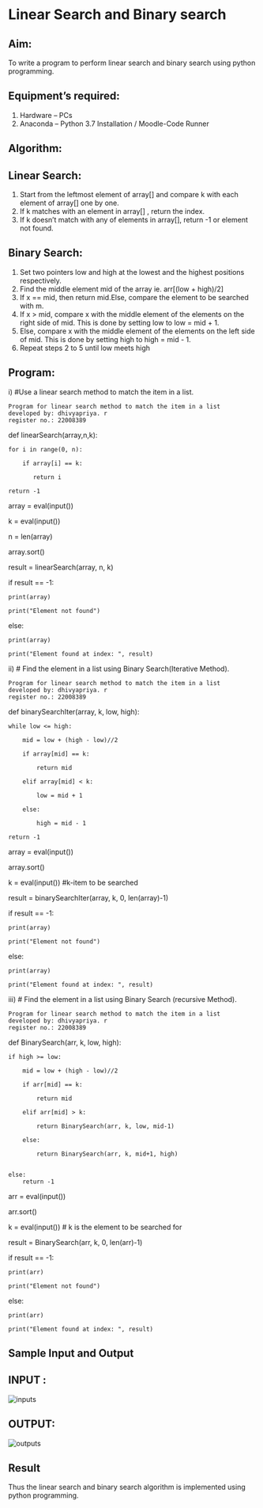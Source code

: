 # Linear Search and Binary search
## Aim:
To write a program to perform linear search and binary search using python programming.
## Equipment’s required:
1.	Hardware – PCs
2.	Anaconda – Python 3.7 Installation / Moodle-Code Runner
## Algorithm:
## Linear Search:
1.	Start from the leftmost element of array[] and compare k with each element of array[] one by one.
2.	If k matches with an element in array[] , return the index.
3.	If k doesn’t match with any of elements in array[], return -1 or element not found.
## Binary Search:
1.	Set two pointers low and high at the lowest and the highest positions respectively.
2.	Find the middle element mid of the array ie. arr[(low + high)/2]
3.	If x == mid, then return mid.Else, compare the element to be searched with m.
4.	If x > mid, compare x with the middle element of the elements on the right side of mid. This is done by setting low to low = mid + 1.
5.	Else, compare x with the middle element of the elements on the left side of mid. This is done by setting high to high = mid - 1.
6.	Repeat steps 2 to 5 until low meets high
## Program:
i)	#Use a linear search method to match the item in a list.
```
Program for linear search method to match the item in a list
developed by: dhivyapriya. r
register no.: 22008389
```
def linearSearch(array,n,k):
    
    for i in range(0, n):
    
        if array[i] == k:
    
           return i
    
    return -1

array = eval(input())

k = eval(input()) 

n = len(array)

array.sort()

result = linearSearch(array, n, k) 

if result == -1:

    print(array)

    print("Element not found")

else:

    print(array)

    print("Element found at index: ", result)

ii)	# Find the element in a list using Binary Search(Iterative Method).
```
Program for linear search method to match the item in a list
developed by: dhivyapriya. r
register no.: 22008389
```
def binarySearchIter(array, k, low, high):

    while low <= high:
      
        mid = low + (high - low)//2
      
        if array[mid] == k:
      
            return mid
      
        elif array[mid] < k:
      
            low = mid + 1
      
        else:
      
            high = mid - 1
    
    return -1

array = eval(input())


array.sort()

k = eval(input()) #k-item to be searched

result = binarySearchIter(array, k, 0, len(array)-1)

if result == -1:

    print(array)

    print("Element not found")

else:

    print(array)

    print("Element found at index: ", result)

iii)	# Find the element in a list using Binary Search (recursive Method).
```
Program for linear search method to match the item in a list
developed by: dhivyapriya. r
register no.: 22008389
```
def BinarySearch(arr, k, low, high):
    
    if high >= low:
    
        mid = low + (high - low)//2
    
        if arr[mid] == k:
    
            return mid
    
        elif arr[mid] > k:
    
            return BinarySearch(arr, k, low, mid-1)
    
        else:
    
            return BinarySearch(arr, k, mid+1, high)
    
    
    else:
        return -1

arr = eval(input())

arr.sort()

k = eval(input()) # k is the element to be searched for

result = BinarySearch(arr, k, 0, len(arr)-1)

if result == -1:

    print(arr)

    print("Element not found")

else:

    print(arr)

    print("Element found at index: ", result)

## Sample Input and Output

## INPUT :
![inputs](./images/inputs.png)

## OUTPUT:
![outputs](./images/output.png)


## Result
Thus the linear search and binary search algorithm is implemented using python programming.